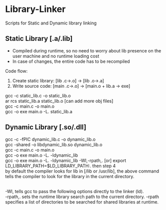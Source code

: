 # Library-Linker
Scripts for Static and Dynamic library linking

## Static Library [.a/.lib]

- Compiled during runtime, so no need to worry about lib presence on the user machine and no runtime loading cost
- In case of changes, the entire code has to be recompiled

Code flow:
1. Create static library: [lib .c->.o] -> [lib .o->.a]
2. Write source code:	  [main .c->.o] -> [main.o + lib.a -> exe]

gcc -c static_lib.c -o static_lib.o<br>
ar rcs static_lib.a static_lib.o [can add more obj files]<br>
gcc -c main.c -o main.o<br>
gcc -o exe main.o -L. static_lib.a<br>

## Dynamic Library [.so/.dll]

gcc -c -fPIC dynamic_lib.c -o dynamic_lib.o<br>
gcc -shared -o libdynamic_lib.so dynamic_lib.o<br>
gcc -c main.c -o main.o<br>
gcc -o exe main.o -L. -ldynamic_lib<br>
gcc -o exe main.o -L. -ldynamic_lib -Wl,-rpath,. [or] export LD_LIBRARY_PATH=$LD_LIBRARY_PATH:. then step 4<br>
by default the compiler looks for lib in [/lib or /usr/lib], the above command tells the compiler to look for the library in the current directory.<br><br>

-Wl, tells gcc to pass the following options directly to the linker (ld).<br>
-rpath,. sets the runtime library search path to the current directory. -rpath specifies a list of directories to be searched for shared libraries at runtime.<br>
